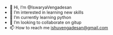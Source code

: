 - 👋 Hi, I’m @IswaryaVengadesan
- 👀 I’m interested in learning new skills
- 🌱 I’m currently learning python
- 💞️ I’m looking to collaborate on gitup
- 📫 How to reach me ishuvengadesan@gmail.com

<!---
IswaryaVengadesan/IswaryaVengadesan is a ✨ special ✨ repository because its `README.md` (this file) appears on your GitHub profile.
You can click the Preview link to take a look at your changes.
--->
